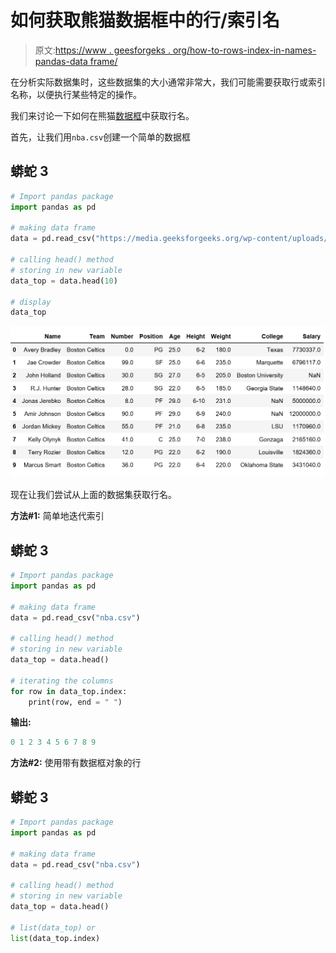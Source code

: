 # 如何获取熊猫数据框中的行/索引名

> 原文:[https://www . geesforgeks . org/how-to-rows-index-in-names-pandas-data frame/](https://www.geeksforgeeks.org/how-to-get-rows-index-names-in-pandas-dataframe/)

在分析实际数据集时，这些数据集的大小通常非常大，我们可能需要获取行或索引名称，以便执行某些特定的操作。

我们来讨论一下如何在熊猫[数据框](https://www.geeksforgeeks.org/python-pandas-dataframe/)中获取行名。

首先，让我们用`nba.csv`创建一个简单的数据框

## 蟒蛇 3

```py
# Import pandas package 
import pandas as pd 

# making data frame 
data = pd.read_csv("https://media.geeksforgeeks.org/wp-content/uploads/nba.csv") 

# calling head() method  
# storing in new variable 
data_top = data.head(10) 

# display 
data_top 
```

![](img/06914b348805281845da4373b7453834.png)

现在让我们尝试从上面的数据集获取行名。

**方法#1:** 简单地迭代索引

## 蟒蛇 3

```py
# Import pandas package 
import pandas as pd 

# making data frame 
data = pd.read_csv("nba.csv") 

# calling head() method  
# storing in new variable 
data_top = data.head() 

# iterating the columns
for row in data_top.index:
    print(row, end = " ")
```

**输出:**

```py
0 1 2 3 4 5 6 7 8 9 
```

**方法#2:** 使用带有数据框对象的行

## 蟒蛇 3

```py
# Import pandas package 
import pandas as pd 

# making data frame 
data = pd.read_csv("nba.csv") 

# calling head() method  
# storing in new variable 
data_top = data.head() 

# list(data_top) or
list(data_top.index)
```